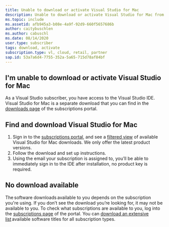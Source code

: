 ```yaml
---
title: Unable to download or activate Visual Studio for Mac
description: Unable to download or activate Visual Studio for Mac from Visual Studio Subscriptions
ms.topic: include
ms.assetid: afb945a3-b08e-4a9f-92d9-660f5657686b
author: caitybuschlen
ms.author: cabuschl
ms.date: 08/14/2020
user.type: subscriber
tags: download, activate
subscription.type: vl, cloud, retail, partner
sap.id: 53a7a6d4-7755-352a-5a65-715d78af84bf
---
```


## I'm unable to download or activate Visual Studio for Mac

As a Visual Studio subscriber, you have access to the Visual Studio IDE. Visual Studio for Mac is a separate download that you can find in the [downloads page](https://my.visualstudio.com/Downloads) of the subscriptions portal.  

## Find and download Visual Studio for Mac 
1. Sign in to the [subscriptions portal](https://my.visualstudio.com/benefits), and see a [filtered view](https://my.visualstudio.com/Downloads?q=Visual%20Studio%20for%20mac&pgroup=) of available Visual Studio for Mac downloads. We only offer the latest product versions. 
2. Follow the download and set up instructions. 
1. Using the email your subscription is assigned to, you’ll be able to immediately sign in to the IDE after installation, no product key is required.

## No download available 
The software downloads available to you depends on the subscription you're using. If you don’t see the download you’re looking for, it may not be available to you. To check what subscriptions are available to you, log into the [subscriptions page](https://my.visualstudio.com/subscriptions) of the portal. You can [download an extensive list](https://download.microsoft.com/download/1/5/4/15454442-CF17-47B9-A65D-DF84EF88511B/Visual_Studio_by_Subscription_Level.xlsx) available software titles for all subscription types.